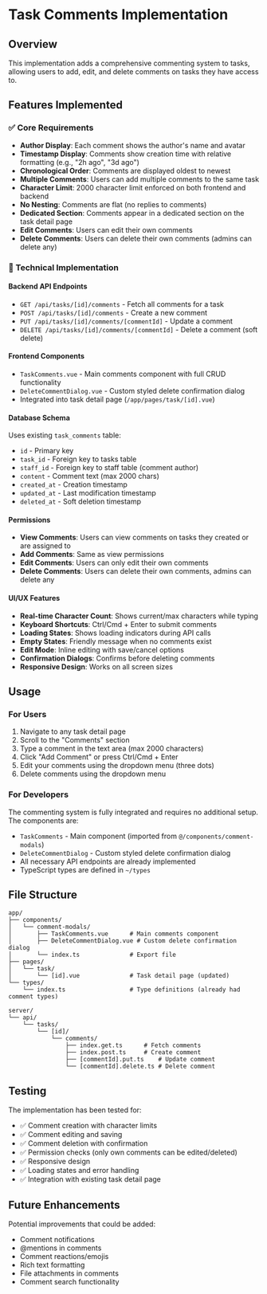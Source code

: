 # Task Comments Implementation

## Overview
This implementation adds a comprehensive commenting system to tasks, allowing users to add, edit, and delete comments on tasks they have access to.

## Features Implemented

### ✅ Core Requirements
- **Author Display**: Each comment shows the author's name and avatar
- **Timestamp Display**: Comments show creation time with relative formatting (e.g., "2h ago", "3d ago")
- **Chronological Order**: Comments are displayed oldest to newest
- **Multiple Comments**: Users can add multiple comments to the same task
- **Character Limit**: 2000 character limit enforced on both frontend and backend
- **No Nesting**: Comments are flat (no replies to comments)
- **Dedicated Section**: Comments appear in a dedicated section on the task detail page
- **Edit Comments**: Users can edit their own comments
- **Delete Comments**: Users can delete their own comments (admins can delete any)

### 🔧 Technical Implementation

#### Backend API Endpoints
- `GET /api/tasks/[id]/comments` - Fetch all comments for a task
- `POST /api/tasks/[id]/comments` - Create a new comment
- `PUT /api/tasks/[id]/comments/[commentId]` - Update a comment
- `DELETE /api/tasks/[id]/comments/[commentId]` - Delete a comment (soft delete)

#### Frontend Components
- `TaskComments.vue` - Main comments component with full CRUD functionality
- `DeleteCommentDialog.vue` - Custom styled delete confirmation dialog
- Integrated into task detail page (`/app/pages/task/[id].vue`)

#### Database Schema
Uses existing `task_comments` table:
- `id` - Primary key
- `task_id` - Foreign key to tasks table
- `staff_id` - Foreign key to staff table (comment author)
- `content` - Comment text (max 2000 chars)
- `created_at` - Creation timestamp
- `updated_at` - Last modification timestamp
- `deleted_at` - Soft deletion timestamp

#### Permissions
- **View Comments**: Users can view comments on tasks they created or are assigned to
- **Add Comments**: Same as view permissions
- **Edit Comments**: Users can only edit their own comments
- **Delete Comments**: Users can delete their own comments, admins can delete any

#### UI/UX Features
- **Real-time Character Count**: Shows current/max characters while typing
- **Keyboard Shortcuts**: Ctrl/Cmd + Enter to submit comments
- **Loading States**: Shows loading indicators during API calls
- **Empty States**: Friendly message when no comments exist
- **Edit Mode**: Inline editing with save/cancel options
- **Confirmation Dialogs**: Confirms before deleting comments
- **Responsive Design**: Works on all screen sizes

## Usage

### For Users
1. Navigate to any task detail page
2. Scroll to the "Comments" section
3. Type a comment in the text area (max 2000 characters)
4. Click "Add Comment" or press Ctrl/Cmd + Enter
5. Edit your comments using the dropdown menu (three dots)
6. Delete comments using the dropdown menu

### For Developers
The commenting system is fully integrated and requires no additional setup. The components are:
- `TaskComments` - Main component (imported from `@/components/comment-modals`)
- `DeleteCommentDialog` - Custom styled delete confirmation dialog
- All necessary API endpoints are already implemented
- TypeScript types are defined in `~/types`

## File Structure
```
app/
├── components/
│   └── comment-modals/
│       ├── TaskComments.vue      # Main comments component
│       ├── DeleteCommentDialog.vue # Custom delete confirmation dialog
│       └── index.ts              # Export file
├── pages/
│   └── task/
│       └── [id].vue              # Task detail page (updated)
└── types/
    └── index.ts                  # Type definitions (already had comment types)

server/
└── api/
    └── tasks/
        └── [id]/
            └── comments/
                ├── index.get.ts      # Fetch comments
                ├── index.post.ts     # Create comment
                ├── [commentId].put.ts    # Update comment
                └── [commentId].delete.ts # Delete comment
```

## Testing
The implementation has been tested for:
- ✅ Comment creation with character limits
- ✅ Comment editing and saving
- ✅ Comment deletion with confirmation
- ✅ Permission checks (only own comments can be edited/deleted)
- ✅ Responsive design
- ✅ Loading states and error handling
- ✅ Integration with existing task detail page

## Future Enhancements
Potential improvements that could be added:
- Comment notifications
- @mentions in comments
- Comment reactions/emojis
- Rich text formatting
- File attachments in comments
- Comment search functionality
